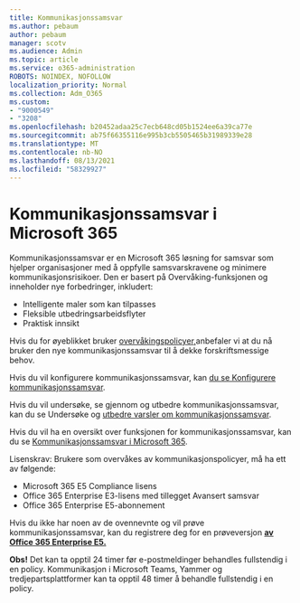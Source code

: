 ```yaml
---
title: Kommunikasjonssamsvar
ms.author: pebaum
author: pebaum
manager: scotv
ms.audience: Admin
ms.topic: article
ms.service: o365-administration
ROBOTS: NOINDEX, NOFOLLOW
localization_priority: Normal
ms.collection: Adm_O365
ms.custom:
- "9000549"
- "3208"
ms.openlocfilehash: b20452adaa25c7ecb648cd05b1524ee6a39ca77e
ms.sourcegitcommit: ab75f66355116e995b3cb5505465b31989339e28
ms.translationtype: MT
ms.contentlocale: nb-NO
ms.lasthandoff: 08/13/2021
ms.locfileid: "58329927"
---
```

# <a name="communication-compliance-in-microsoft-365"></a>Kommunikasjonssamsvar i Microsoft 365

Kommunikasjonssamsvar er en Microsoft 365 løsning for samsvar som hjelper organisasjoner med å oppfylle samsvarskravene og minimere kommunikasjonsrisikoer. Den er basert på Overvåking-funksjonen og inneholder nye forbedringer, inkludert:

- Intelligente maler som kan tilpasses
- Fleksible utbedringsarbeidsflyter
- Praktisk innsikt

Hvis du for øyeblikket bruker [overvåkingspolicyer,](https://docs.microsoft.com/microsoft-365/compliance/supervision-policies)anbefaler vi at du nå bruker den nye kommunikasjonssamsvar til å dekke forskriftsmessige behov.

Hvis du vil konfigurere kommunikasjonssamsvar, kan [du se Konfigurere kommunikasjonssamsvar](https://docs.microsoft.com/microsoft-365/compliance/communication-compliance-configure).

Hvis du vil undersøke, se gjennom og utbedre kommunikasjonssamsvar, kan du se Undersøke og [utbedre varsler om kommunikasjonssamsvar](https://docs.microsoft.com/microsoft-365/compliance/communication-compliance-investigate-remediate).

Hvis du vil ha en oversikt over funksjonen for kommunikasjonssamsvar, kan du se [Kommunikasjonssamsvar i Microsoft 365](https://docs.microsoft.com/microsoft-365/compliance/communication-compliance).

Lisenskrav: Brukere som overvåkes av kommunikasjonspolicyer, må ha ett av følgende:

- Microsoft 365 E5 Compliance lisens
- Office 365 Enterprise E3-lisens med tillegget Avansert samsvar
- Office 365 Enterprise E5-abonnement

Hvis du ikke har noen av de ovennevnte og vil prøve kommunikasjonssamsvar, kan du registrere deg for en prøveversjon **[av Office 365 Enterprise E5.](https://go.microsoft.com/fwlink/p/?LinkID=698279)**

**Obs!** Det kan ta opptil 24 timer før e-postmeldinger behandles fullstendig i en policy. Kommunikasjon i Microsoft Teams, Yammer og tredjepartsplattformer kan ta opptil 48 timer å behandle fullstendig i en policy.
